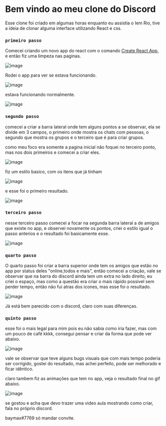 # Bem vindo ao meu clone do Discord
Esse clone foi criado em algumas horas enquanto eu assistia o Iem Rio, tive a ideia de clonar alguma interface utilizando React e css.

### `primeiro passo`
Comecei criando um novo app do react com o comando [Create React App](https://github.com/facebook/create-react-app), e então fiz uma limpeza nas paginas.

![image](https://user-images.githubusercontent.com/68919243/199786007-74838e63-a741-498f-a8f8-6062614453d0.png)

Rodei o app para ver se estava funcionando.

![image](https://user-images.githubusercontent.com/68919243/199786714-a1d41e5c-5fac-4214-ad18-b812494da153.png)

estava funcionando normalmente.

![image](https://user-images.githubusercontent.com/68919243/199786852-972f189a-5f13-48b4-a263-9b697d34ea6b.png)

### `segundo passo`

comecei a criar a barra lateral onde tem alguns pontos a se observar, ela se divide em 3 campos, o primeiro onde mostra os chats com pessoas, o segundo que mostra os grupos e o terceiro que é para criar grupos.

como meu foco era somente a pagina inicial não foquei no terceiro ponto, mas nos dois primeiros e comecei a criar eles.

![image](https://user-images.githubusercontent.com/68919243/199787756-5659ba0d-509e-4b6a-9a6c-5ca86b6b78d2.png)

fiz um estilo basico, com os itens que já tinham

![image](https://user-images.githubusercontent.com/68919243/199787875-107c3a1e-6ac9-4dc9-92cd-8c687005d955.png)

e esse foi o primeiro resultado.

![image](https://user-images.githubusercontent.com/68919243/199787986-00c22e8b-b81a-4bca-aedd-d54d2ce1f1b2.png)

### `terceiro passo`
nesse terceiro passo comecei a focar na segunda barra lateral a de amigos que existe no app, e observei novamente os pontos, criei o estilo igual o passo anterios e o resultado foi basicamente esse.

![image](https://user-images.githubusercontent.com/68919243/199788305-1a4a9d93-2366-41cf-aeb0-b60c1b45ef56.png)

### `quarto passo`

O quarto passo foi criar a barra superior onde tem os amigos que estão no app por status deles "online,todos e mais", então comecei a criação, vale se observar que na barra do discord ainda tem um extra no lado direito, eu criei o espaço, mas como a questão era criar o mais rápido possivel sem perder tempo, então não fui atras dos icones, mas esse foi o resultado.

![image](https://user-images.githubusercontent.com/68919243/199789162-65bdab51-5f90-4377-bcb8-6f94572f6f5d.png)

Já está bem parecido com o discord, claro com suas diferenças.

### `quinto passo`

esse foi o mais legal para mim pois eu não sabia como iria fazer, mas com um pouco de café kkkk, consegui pensar e criar da forma que pode ver abaixo.

![image](https://user-images.githubusercontent.com/68919243/199789545-695c25d2-eee7-4ce9-be2d-6ee517282002.png)

vale se observar que teve alguns bugs visuais que com mais tempo poderia ser corrigido, gostei do resultado, mas achei perfeito, pode ser melhorado e ficar idêntico.

claro tambem fiz as animações que tem no app, veja o resultado final no gif abaixo.

![image](https://user-images.githubusercontent.com/68919243/199789907-defa7380-2b95-4d69-9697-4c73f9440661.png)

se gostou e acha que devo trazer uma video aula mostrando como criar, fala no próprio discord.

baymax#7769
só mandar convite.
